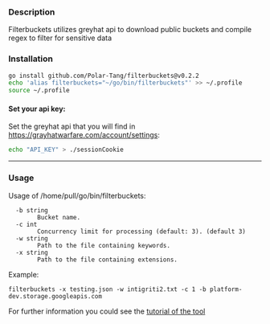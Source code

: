 ### Description

Filterbuckets utilizes greyhat api to download public buckets and compile regex to filter for sensitive data

### Installation

   ```sh
   go install github.com/Polar-Tang/filterbuckets@v0.2.2
   echo 'alias filterbuckets="~/go/bin/filterbuckets"' >> ~/.profile
   source ~/.profile
   ```
 
 #### Set your api key:
   Set the greyhat api that you will find in https://grayhatwarfare.com/account/settings:
   ```bash
   echo "API_KEY" > ./sessionCookie
   ```

---

### Usage
Usage of /home/pull/go/bin/filterbuckets:
```
  -b string
        Bucket name.
  -c int
        Concurrency limit for processing (default: 3). (default 3)
  -w string
        Path to the file containing keywords.
  -x string
        Path to the file containing extensions.
```

Example:
```
filterbuckets -x testing.json -w intigriti2.txt -c 1 -b platform-dev.storage.googleapis.com
```

For further information you could see the [tutorial of the tool](https://www.youtube.com/watch?v=dTYtrbLA61s&t=102s)